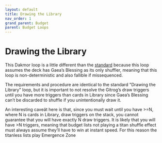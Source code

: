 ```yaml
---
layout: default
title: Drawing the Library
nav_order: 1
grand_parent: Budget
parent: Budget Loops
---
```


# Drawing the Library

This Dakmor loop is a little different than the [standard](../../fundamental-loops/drawing-the-library.md) because this loop assumes the deck has Gaea’s Blessing as its only shuffler, meaning that this loop is non-deterministic and also fallible if missequenced.

The requirements and procedure are identical to the standard "Drawing the Library" loop, but it is important to not resolve the Gitrog’s draw triggers until you have more triggers than cards in Library since Gaea’s Blessing can’t be discarded to shuffle if you unintentionally draw it.

An interesting caveät here is that, since you must wait until you have >=N, where N is cards in Library, draw triggers on the stack, you cannot guarantee that you will have exactly N draw triggers. It is likely that you will have >N triggers, meaning that budget lists not playing a titan shuffle effect must always assume they’ll have to win at instant speed. For this reason the titanless lists play Emergence Zone
